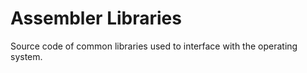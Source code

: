 # Assembler Libraries

Source code of common libraries used to interface with the operating system.
